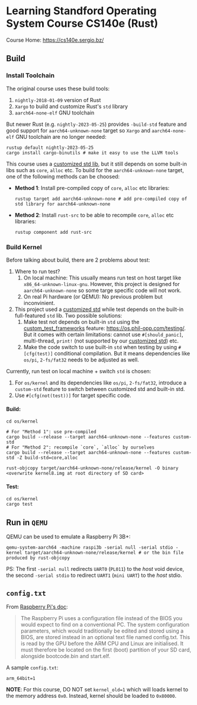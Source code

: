 # Learning Standford Operating System Course CS140e (Rust)

Course Home: https://cs140e.sergio.bz/

## Build
### Install Toolchain
The original course uses these build tools:
1. `nightly-2018-01-09` version of Rust
2. `Xargo` to build and customize Rust's `std` library
3. `aarch64-none-elf` GNU toolchain

But newer Rust (e.g. `nightly-2023-05-25`) provides `-build-std` feature and good support for `aarch64-unknown-none` target so `Xargo` and `aarch64-none-elf` GNU toolchain are no longer needed:

```Shell
rustup default nightly-2023-05-25
cargo install cargo-binutils # make it easy to use the LLVM tools
```

This course uses a [customized std lib](os/std), but it still depends on some built-in libs such as `core`, `alloc` etc. To build for the `aarch64-unknown-none` target, one of the following methods can be choosed:

- **Method 1**: Install pre-compiled copy of `core`, `alloc` etc libraries:
    ```Shell
    rustup target add aarch64-unknown-none # add pre-compiled copy of std library for aarch64-unknown-none
    ```
- **Method 2**: Install `rust-src` to be able to recompile `core`, `alloc` etc libraries:
    ```Shell
    rustup component add rust-src
    ```

### Build Kernel

Before talking about build, there are 2 problems about test:
1. Where to run test?
   1. On local machine: This usually means run test on host target like `x86_64-unknown-linux-gnu`. However, this project is designed for `aarch64-unknown-none` so some targe specific code will not work.
   2. On real Pi hardware (or QEMU): No previous problem but inconvinient.
2. This project used a [customized std](os/std/) while test depends on the built-in full-featured `std` lib. Two possible solutions:
   1. Make test not depends on built-in `std` using the [custom_test_frameworks](https://doc.rust-lang.org/unstable-book/language-features/custom-test-frameworks.html) feature: https://os.phil-opp.com/testing/. But it comes with certain limitations: cannot use `#[should_panic]`, multi-thread, `print!` (not supported by our [customized std](os/std/)) etc.
   2. Make the code switch to use built-in `std` when testing by using `#[cfg(test)]` conditional compilation. But it means dependencies like `os/pi`, `2-fs/fat32` needs to be adjusted as well.

Currently, run test on local machine + switch `std` is chosen:
1. For `os/kernel` and its dependencies like `os/pi`, `2-fs/fat32`, introduce a `custom-std` feature to switch between customized std and built-in std.
2. Use `#[cfg(not(test))]` for target specific code.

#### Build:
```Shell
cd os/kernel

# For "Method 1": use pre-compiled
cargo build --release --target aarch64-unknown-none --features custom-std
# For "Method 2": recompile `core`, `alloc` by ourselves
cargo build --release --target aarch64-unknown-none --features custom-std -Z build-std=core,alloc

rust-objcopy target/aarch64-unknown-none/release/kernel -O binary <overwrite kernel8.img at root directory of SD card>
```

#### Test:
```Shell
cd os/kernel
cargo test
```

## Run in `QEMU`
QEMU can be used to emulate a Raspberry Pi 3B+:
```Shell
qemu-system-aarch64 -machine raspi3b -serial null -serial stdio -kernel target/aarch64-unknown-none/release/kernel # or the bin file produced by rust-objcopy
```
PS: The first `-serial null` redirects `UART0` (`PL011`) to the *host* void device, the second `-serial stdio` to redirect `UART1` (`mini UART`) to the *host* stdio.

## `config.txt`
From [Raspberry Pi's doc](https://www.raspberrypi.com/documentation/computers/config_txt.html#what-is-config-txt):
> The Raspberry Pi uses a configuration file instead of the BIOS you would expect to find on a conventional PC. The system configuration parameters, which would traditionally be edited and stored using a BIOS, are stored instead in an optional text file named config.txt. This is read by the GPU before the ARM CPU and Linux are initialised. It must therefore be located on the first (boot) partition of your SD card, alongside bootcode.bin and start.elf. 

A sample `config.txt`:

```Text
arm_64bit=1
```

**NOTE**: For this course, DO NOT set `kernel_old=1` which will loads kernel to the memory address `0x0`. Instead, kernel should be loaded to `0x80000`.
